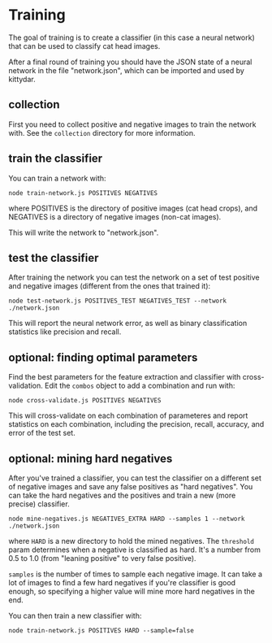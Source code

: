 # Training

The goal of training is to create a classifier (in this case a neural network) that can be used to classify cat head images.

After a final round of training you should have the JSON state of a neural network in the file "network.json", which can be imported and used by kittydar.

## collection

First you need to collect positive and negative images to train the network with. See the `collection` directory for more information.

## train the classifier

You can train a network with:

```
node train-network.js POSITIVES NEGATIVES
```

where POSITIVES is the directory of positive images (cat head crops), and NEGATIVES is a directory of negative images (non-cat images).

This will write the network to "network.json".

## test the classifier

After training the network you can test the network on a set of test positive and negative images (different from the ones that trained it):

```
node test-network.js POSITIVES_TEST NEGATIVES_TEST --network ./network.json
```

This will report the neural network error, as well as binary classification statistics like precision and recall.

## optional: finding optimal parameters

Find the best parameters for the feature extraction and classifier with cross-validation. Edit the `combos` object to add a combination and run with:

```
node cross-validate.js POSITIVES NEGATIVES
```

This will cross-validate on each combination of parameteres and report statistics on each combination, including the precision, recall, accuracy, and error of the test set.

## optional: mining hard negatives

After you've trained a classifier, you can test the classifier on a different set of negative images and save any false positives as "hard negatives". You can take the hard negatives and the positives and train a new (more precise) classifier.

```
node mine-negatives.js NEGATIVES_EXTRA HARD --samples 1 --network ./network.json
```

where `HARD` is a new directory to hold the mined negatives. The `threshold` param determines when a negative is classified as hard. It's a number from 0.5 to 1.0 (from "leaning positive" to very false positive).

`samples` is the number of times to sample each negative image. It can take a lot of images to find a few hard negatives if you're classifier is good enough, so specifying a higher value will mine more hard negatives in the end.

You can then train a new classifier with:

```
node train-network.js POSITIVES HARD --sample=false
```

